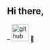  ## Hi there,

– [<img src='https://cdn.jsdelivr.net/npm/simple-icons@3.0.1/icons/github.svg' alt='github' height='40'>](https://github.com/22ln) 🔭 

